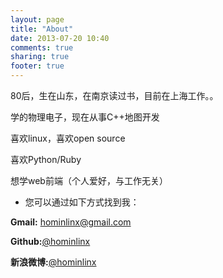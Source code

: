 ```yaml
---
layout: page
title: "About"
date: 2013-07-20 10:40
comments: true
sharing: true
footer: true
---
```

80后，生在山东，在南京读过书，目前在上海工作。。

学的物理电子，现在从事C++地图开发

喜欢linux，喜欢open source

喜欢Python/Ruby

想学web前端（个人爱好，与工作无关）

- 您可以通过如下方式找到我：

**Gmail:** <hominlinx@gmail.com>

**Github:**[@hominlinx](https://github.com/hominlinx)

**新浪微博:**[@hominlinx](http://www.weibo.com/2442885697/profile?topnav=1&wvr=5)

